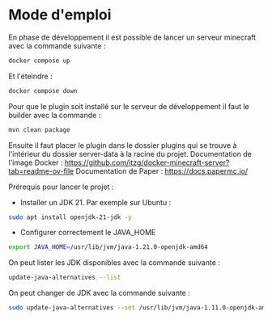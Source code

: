 # Mode d'emploi
En phase de développement il est possible de lancer un serveur minecraft avec la commande suivante :
```bash
docker compose up
```

Et l'éteindre :
```bash
docker compose down
```

Pour que le plugin soit installé sur le serveur de développement il faut le builder avec la commande :
```bash
mvn clean package
```
Ensuite il faut placer le plugin dans le dossier plugins qui se trouve à l'intérieur du dossier server-data à la racine du projet.
Documentation de l'image Docker : https://github.com/itzg/docker-minecraft-server?tab=readme-ov-file
Documentation de Paper : https://docs.papermc.io/

Prérequis pour lancer le projet :
- Installer un JDK 21. Par exemple sur Ubuntu : 
```bash
sudo apt install openjdk-21-jdk -y
```
- Configurer correctement le JAVA_HOME
```bash
export JAVA_HOME=/usr/lib/jvm/java-1.21.0-openjdk-amd64
```

On peut lister les JDK disponibles avec la commande suivante :
```bash
update-java-alternatives --list
```
On peut changer de JDK avec la commande suivante :
```bash
sudo update-java-alternatives --set /usr/lib/jvm/java-1.11.0-openjdk-amd64
```